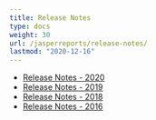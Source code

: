 ```yaml
---
title: Release Notes
type: docs
weight: 30
url: /jasperreports/release-notes/
lastmod: "2020-12-16"
---
```


- [Release Notes - 2020](/pdf/jasperreports/release-notes-2020/)
- [Release Notes - 2019](/pdf/jasperreports/release-notes-2019/)
- [Release Notes - 2018](/pdf/jasperreports/release-notes-2018/)
- [Release Notes - 2016](/pdf/jasperreports/release-notes-2016/)

